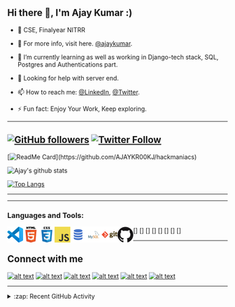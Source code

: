  
## Hi there 👋,  I'm Ajay Kumar :) 

- 🔭 CSE, Finalyear NITRR
- 🔗 For more info, visit here. [@ajaykumar](http://ajaykr.me/Portfolio/).
- 🌱 I’m currently learning as well as working in Django-tech stack, SQL, Postgres and Authentications part. 
- 🤔 Looking for help with server end. 
- 📫 How to reach me: [@LinkedIn](https://www.linkedin.com/in/ajaykr00kj/), [@Twitter](https://twitter.com/error_espiral). 

- ⚡ Fun fact: Enjoy Your Work, Keep exploring.
--- 
<a href="https://github.com/AJAYKR00KJ"><img alt="GitHub followers" src="https://img.shields.io/github/followers/AJAYKR00KJ?label=Follow%20on%20Github&style=for-the-badge"></a> [![Twitter Follow](https://img.shields.io/twitter/follow/error_espiral?color=1DA1F2&logo=twitter&style=for-the-badge)](https://twitter.com/intent/follow?original_referer=https%3A%2F%2Fgithub.com%2FcodeSTACKr&screen_name=error_espiral)
---  
<!-- Repo Card --->
[![ReadMe Card](https://github-readme-stats.vercel.app/api/pin/?username=AJAYKR00KJ&repo=hackmaniacs&description="Hola")](https://github.com/AJAYKR00KJ/hackmaniacs)
<!-- Statastics -->
![Ajay's github stats](https://github-readme-stats.vercel.app/api?username=AJAYKR00KJ&show_icons=true&theme=vision-friendly-dark)
<!-- language used -->
[![Top Langs](https://github-readme-stats.vercel.app/api/top-langs/?username=AJAYKR00KJ&layout=compact)](https://github.com/AJAYKR00KJ/Food-Filler)
 

--- 

<!-- ### Spotify Playing 🎧 Let's enjoy and start our work with it.

[<img src="https://now-playing-codestackr.vercel.app/api/spotify-playing" alt="codeSTACKr Spotify Playing" width="300" />](https://open.spotify.com/user/8onrdk6vopli7ynhteiyqpzu5) -->

--- 

### Languages and Tools:

[<img align="left" alt="Visual Studio Code" width="36px" src="https://raw.githubusercontent.com/github/explore/80688e429a7d4ef2fca1e82350fe8e3517d3494d/topics/visual-studio-code/visual-studio-code.png" />] 
[<img align="left" alt="HTML5" width="36px" src="https://raw.githubusercontent.com/github/explore/80688e429a7d4ef2fca1e82350fe8e3517d3494d/topics/html/html.png" />]
[<img align="left" alt="CSS3" width="36px" src="https://raw.githubusercontent.com/github/explore/80688e429a7d4ef2fca1e82350fe8e3517d3494d/topics/css/css.png" />] 
[<img align="left" alt="JavaScript" width="36px" src="https://raw.githubusercontent.com/github/explore/80688e429a7d4ef2fca1e82350fe8e3517d3494d/topics/javascript/javascript.png" />] 
[<img align="left" alt="SQL" width="36px" src="https://raw.githubusercontent.com/github/explore/80688e429a7d4ef2fca1e82350fe8e3517d3494d/topics/sql/sql.png" />] 
[<img align="left" alt="MySQL" width="36px" src="https://raw.githubusercontent.com/github/explore/80688e429a7d4ef2fca1e82350fe8e3517d3494d/topics/mysql/mysql.png" />] 
[<img align="left" alt="Git" width="36px" src="https://raw.githubusercontent.com/github/explore/80688e429a7d4ef2fca1e82350fe8e3517d3494d/topics/git/git.png" />] 
[<img align="left" alt="GitHub" width="36px" src="https://raw.githubusercontent.com/github/explore/78df643247d429f6cc873026c0622819ad797942/topics/github/github.png" />] 
 

--- 

## Connect with me

[![alt text][1.1]][1]
[![alt text][2.1]][2]
[![alt text][3.1]][3]
[![alt text][4.1]][4]
[![alt text][5.1]][5]
[![alt text][6.1]][6]


<!-- links to social media icons -->
<!-- no need to change these -->

<!-- icons with padding -->

[1.1]: https://img.icons8.com/windows/50/000000/twitter.png (twitter icon with padding)
[2.1]: https://img.icons8.com/android/45/000000/facebook-new.png (facebook icon with padding)
[3.1]: https://img.icons8.com/ios-glyphs/48/000000/instagram-new.png (instagram  icon with padding)
[4.1]: https://img.icons8.com/ios-filled/48/000000/linkedin.png (LinkedIn icon with padding)
[5.1]: https://img.icons8.com/windows/48/000000/quora.png (Quora icon with padding)
[6.1]: https://img.icons8.com/ios-filled/48/000000/github.png (github icon with padding)

<!-- icons without padding -->



<!-- links to your social media accounts -->
<!-- update these accordingly -->

[1]: https://twitter.com/error_espiral
[2]: https://www.facebook.com/profile.php?id=100028207484220
[3]: https://www.instagram.com/ajaykr_kj000/
[4]: https://www.linkedin.com/in/ajaykr00kj/
[5]: https://www.quora.com/profile/Ajay-Kumar-12899
[6]: https://github.com/AJAYKR00KJ 
 
--- 
 

<details>
  <summary>:zap: Recent GitHub Activity</summary>
  
<!--START_SECTION:activity 
1. ❌ Closed PR [#1](https://github.com/) in [build-responsive-website](https://github.com/)
END_SECTION:activity-->
 
--- 



 
